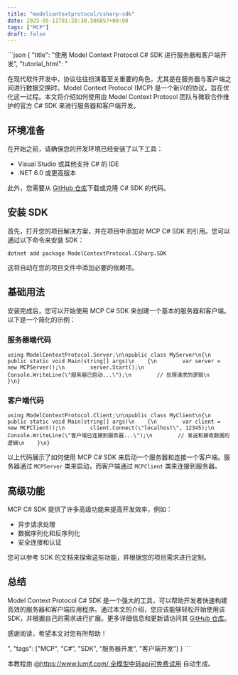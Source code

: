 ```yaml
---
title: "modelcontextprotocol/csharp-sdk"
date: 2025-05-11T01:28:30.506857+00:00
tags: ["MCP"]
draft: false
---
```


<p>```json
{
  "title": "使用 Model Context Protocol C# SDK 进行服务器和客户端开发",
  "tutorial_html": "<p>在现代软件开发中，协议往往扮演着至关重要的角色，尤其是在服务器与客户端之间进行数据交换时。Model Context Protocol (MCP) 是一个新兴的协议，旨在优化这一过程。本文将介绍如何使用由 Model Context Protocol 团队与微软合作维护的官方 C# SDK 来进行服务器和客户端开发。</p><h2>环境准备</h2><p>在开始之前，请确保您的开发环境已经安装了以下工具：</p><ul><li>Visual Studio 或其他支持 C# 的 IDE</li><li>.NET 6.0 或更高版本</li></ul><p>此外，您需要从 <a href=\"https://github.com/modelcontextprotocol/csharp-sdk\">GitHub 仓库</a>下载或克隆 C# SDK 的代码。</p><h2>安装 SDK</h2><p>首先，打开您的项目解决方案，并在项目中添加对 MCP C# SDK 的引用。您可以通过以下命令来安装 SDK：</p><pre><code>dotnet add package ModelContextProtocol.CSharp.SDK</code></pre><p>这将自动在您的项目文件中添加必要的依赖项。</p><h2>基础用法</h2><p>安装完成后，您可以开始使用 MCP C# SDK 来创建一个基本的服务器和客户端。以下是一个简化的示例：</p><h3>服务器端代码</h3><pre><code>using ModelContextProtocol.Server;\n\npublic class MyServer\n{\n    public static void Main(string[] args)\n    {\n        var server = new MCPServer();\n        server.Start();\n        Console.WriteLine(\"服务器已启动...\");\n        // 处理请求的逻辑\n    }\n}</code></pre><h3>客户端代码</h3><pre><code>using ModelContextProtocol.Client;\n\npublic class MyClient\n{\n    public static void Main(string[] args)\n    {\n        var client = new MCPClient();\n        client.Connect(\"localhost\", 12345);\n        Console.WriteLine(\"客户端已连接到服务器...\");\n        // 发送和接收数据的逻辑\n    }\n}</code></pre><p>以上代码展示了如何使用 MCP C# SDK 来启动一个服务器和连接一个客户端。服务器通过 <code>MCPServer</code> 类来启动，而客户端通过 <code>MCPClient</code> 类来连接到服务器。</p><h2>高级功能</h2><p>MCP C# SDK 提供了许多高级功能来提高开发效率，例如：</p><ul><li>异步请求处理</li><li>数据序列化和反序列化</li><li>安全连接和认证</li></ul><p>您可以参考 SDK 的文档来探索这些功能，并根据您的项目需求进行定制。</p><h2>总结</h2><p>Model Context Protocol C# SDK 是一个强大的工具，可以帮助开发者快速构建高效的服务器和客户端应用程序。通过本文的介绍，您应该能够轻松开始使用该 SDK，并根据自己的需求进行扩展。更多详细信息和更新请访问其 <a href=\"https://github.com/modelcontextprotocol/csharp-sdk\">GitHub 仓库</a>。</p><p>感谢阅读，希望本文对您有所帮助！</p>",
  "tags": ["MCP", "C#", "SDK", "服务器开发", "客户端开发"]
}
```</p><p>本教程由 <a href="https://www.lumjf.com/" target="_blank">@https://www.lumjf.com/ 全模型中转api可免费试用</a> 自动生成。</p>